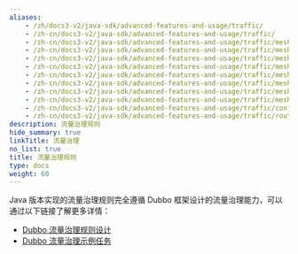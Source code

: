 ```yaml
---
aliases:
    - /zh/docs3-v2/java-sdk/advanced-features-and-usage/traffic/
    - /zh-cn/docs3-v2/java-sdk/advanced-features-and-usage/traffic/
    - /zh-cn/docs3-v2/java-sdk/advanced-features-and-usage/traffic/mesh-style/ab-testing-deployment/
    - /zh-cn/docs3-v2/java-sdk/advanced-features-and-usage/traffic/mesh-style/blue-green-deployment/
    - /zh-cn/docs3-v2/java-sdk/advanced-features-and-usage/traffic/mesh-style/canary-deployment/
    - /zh-cn/docs3-v2/java-sdk/advanced-features-and-usage/traffic/mesh-style/demo-rule-deployment/
    - /zh-cn/docs3-v2/java-sdk/advanced-features-and-usage/traffic/mesh-style/destination-rule/
    - /zh-cn/docs3-v2/java-sdk/advanced-features-and-usage/traffic/mesh-style/dynamic-rule-deployment/
    - /zh-cn/docs3-v2/java-sdk/advanced-features-and-usage/traffic/mesh-style/virtualservice/
    - /zh-cn/docs3-v2/java-sdk/advanced-features-and-usage/traffic/mesh-style/weight-rule-deployment/
    - /zh-cn/docs3-v2/java-sdk/advanced-features-and-usage/traffic/config-rule/
    - /zh-cn/docs3-v2/java-sdk/advanced-features-and-usage/traffic/routing-rule/
description: 流量治理规则
hide_summary: true
linkTitle: 流量治理
no_list: true
title: 流量治理规则
type: docs
weight: 60
---
```


Java 版本实现的流量治理规则完全遵循 Dubbo 框架设计的流量治理能力，可以通过以下链接了解更多详情：
* [Dubbo 流量治理规则设计](/zh-cn/overview/core-features/traffic/)
* [Dubbo 流量治理示例任务](/zh-cn/overview/tasks/traffic-management/)
